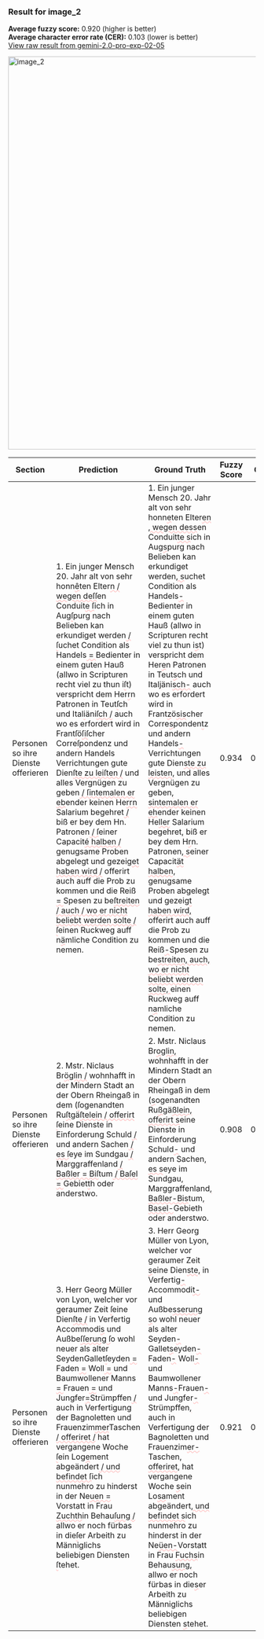 ### Result for image_2
**Average fuzzy score:** 0.920 (higher is better)<br>**Average character error rate (CER):** 0.103 (lower is better)<br>[View raw result from gemini-2.0-pro-exp-02-05](https://github.com/RISE-UNIBAS/humanities_data_benchmark/blob/main/results/2025-05-09/T91/request_T91_image_2.json)

<img src="https://github.com/RISE-UNIBAS/humanities_data_benchmark/blob/main/benchmarks/fraktur/images/image_2.jpg?raw=true" alt="image_2" width="800px">

<style>
.diff { text-decoration: underline; text-decoration-color: #ffcccc; text-decoration-style: wavy; }
</style>

| Section | Prediction | Ground Truth | Fuzzy Score | CER |
|---------|------------|--------------|-------------|-----|
| Personen so ihre Dienste offerieren | 1. Ein junger Mensch 20. Jahr alt von sehr honn<span class="diff">ê</span>ten Elter<span class="diff">n / wegen deſſ</span>en Conduit<span class="diff">e ſ</span>ich in Aug<span class="diff">ſ</span>purg nach Belieben kan erkundiget werden<span class="diff"> / ſ</span>uchet Condition als Handels<span class="diff"> = </span>Bedienter in einem guten Hauß (allwo in Scripturen recht viel zu thun i<span class="diff">ſ</span>t) verspricht dem Her<span class="diff">r</span>n Patronen in Teut<span class="diff">ſ</span>ch und Ital<span class="diff">i</span>äni<span class="diff">ſch /</span> auch wo es erfordert wird in Frant<span class="diff">ſ</span>ö<span class="diff">ſiſ</span>cher Corre<span class="diff">ſ</span>pondenz und andern Handels Verrichtungen gute Dien<span class="diff">ſte zu leiſten /</span> und alles Vergnügen zu geben<span class="diff"> / ſintemalen er eb</span>ender keinen He<span class="diff">rrn</span> Salarium begehret<span class="diff"> /</span> biß er bey dem Hn. Patronen<span class="diff"> / ſ</span>einer Capacit<span class="diff">é halben /</span> genugsame Proben abgelegt und gezeig<span class="diff">et haben wird /</span> offerirt auch auff die Prob zu kommen und die Reiß<span class="diff"> = </span>Spesen zu be<span class="diff">ſtreiten / auch / wo er nicht beliebt werden solte / ſ</span>einen Ruckweg auff n<span class="diff">ä</span>mliche Condition zu nemen. | 1. Ein junger Mensch 20. Jahr alt von sehr honn<span class="diff">e</span>ten Elter<span class="diff">en , wegen dess</span>en Conduit<span class="diff">te s</span>ich in Aug<span class="diff">s</span>purg nach Belieben kan erkundiget werden<span class="diff">, s</span>uchet Condition als Handels<span class="diff">-</span>Bedienter in einem guten Hauß (allwo in Scripturen recht viel zu thun i<span class="diff">s</span>t) verspricht dem Her<span class="diff">e</span>n Patronen in Teut<span class="diff">s</span>ch und Ital<span class="diff">j</span>äni<span class="diff">sch-</span> auch wo es erfordert wird in Frant<span class="diff">z</span>ö<span class="diff">sis</span>cher Corre<span class="diff">s</span>ponden<span class="diff">t</span>z und andern Handels<span class="diff">-</span> Verrichtungen gute Dien<span class="diff">ste zu leisten,</span> und alles Vergnügen zu geben<span class="diff">, sintemalen er eh</span>ender keinen He<span class="diff">ller</span> Salarium begehret<span class="diff">,</span> biß er bey dem H<span class="diff">r</span>n. Patronen<span class="diff">, s</span>einer Capacit<span class="diff">ät halben,</span> genugsame Proben abgelegt und gezeig<span class="diff">t haben wird,</span> offerirt auch auff die Prob zu kommen und die Reiß<span class="diff">-</span>Spesen zu be<span class="diff">streiten, auch, wo er nicht beliebt werden solte, </span>einen Ruckweg auff n<span class="diff">a</span>mliche Condition zu nemen. | 0.934 | 0.083 |
| Personen so ihre Dienste offerieren | 2. Mstr. Niclaus Br<span class="diff">öglin /</span> wohnhafft in der Mindern Stadt an der Obern Rheingaß in dem (<span class="diff">ſ</span>ogenandten Ru<span class="diff">ſt</span>gä<span class="diff">ſtelein / offerirt ſ</span>eine Dienste in Einforderung Schuld<span class="diff"> /</span> und andern Sachen<span class="diff"> / es ſ</span>eye im Sundgau<span class="diff"> /</span> Marggraffenland<span class="diff"> / Baßler = Biſ</span>tum<span class="diff"> / Baſel = </span>Gebiet<span class="diff">t</span>h oder anderstwo. | 2. Mstr. Niclaus Br<span class="diff">oglin,</span> wohnhafft in der Mindern Stadt an der Obern Rheingaß in dem (<span class="diff">s</span>ogenandten Ru<span class="diff">ß</span>gä<span class="diff">ßlein, offerirt s</span>eine Dienste in Einforderung Schuld<span class="diff">-</span> und andern Sachen<span class="diff">, es s</span>eye im Sundgau<span class="diff">,</span> Marggraffenland<span class="diff">, Baßler-Bis</span>tum<span class="diff">, Basel-</span>Gebieth oder anderstwo. | 0.908 | 0.124 |
| Personen so ihre Dienste offerieren | 3. Herr Georg Müller von Lyon, welcher vor geraumer Zeit <span class="diff">ſ</span>eine Dien<span class="diff">ſte /</span> in Verfertig<span class="diff"> </span>Accommodi<span class="diff">s</span> und Außbe<span class="diff">ſſerung ſ</span>o wohl neuer als alter SeydenGallet<span class="diff">ſ</span>eyden<span class="diff"> = </span>Faden<span class="diff"> =</span> Woll<span class="diff"> =</span> und Baumwollener Manns<span class="diff"> = </span>Frauen<span class="diff"> =</span> und Jungfer<span class="diff">=</span>Strümpffen<span class="diff"> /</span> auch in Verfertigung der Bagnoletten und Frauenzim<span class="diff">mer</span>Taschen<span class="diff"> / offeriret /</span> hat vergangene Woche <span class="diff">ſ</span>ein Lo<span class="diff">ge</span>ment abgeändert<span class="diff"> / und befindet ſ</span>ich nunmehro zu hinderst in der Ne<span class="diff">uen = </span>Vorstatt in Frau <span class="diff">Zuchth</span>in Behau<span class="diff">ſung /</span> allwo er noch fürbas in die<span class="diff">ſ</span>er Arbeith zu Männiglichs beliebigen Diensten <span class="diff">ſ</span>tehet. | 3. Herr Georg Müller von Lyon, welcher vor geraumer Zeit <span class="diff">s</span>eine Dien<span class="diff">ste,</span> in Verfertig<span class="diff">-</span>Accommodi<span class="diff">t-</span> und Außbe<span class="diff">sserung s</span>o wohl neuer als alter Seyden<span class="diff">- </span>Gallet<span class="diff">s</span>eyden<span class="diff">-</span>Faden<span class="diff">-</span> Woll<span class="diff">-</span> und Baumwollener Manns<span class="diff">-</span>Frauen<span class="diff">-</span> und Jungfer<span class="diff">-</span>Strümpffen<span class="diff">,</span> auch in Verfertigung der Bagnoletten und Frauenzim<span class="diff">er-</span>Taschen<span class="diff">, offeriret,</span> hat vergangene Woche <span class="diff">s</span>ein Lo<span class="diff">sa</span>ment abgeändert<span class="diff">, und befindet s</span>ich nunmehro zu hinderst in der Ne<span class="diff">üen-</span>Vorstatt in Frau <span class="diff">Fuchs</span>in Behau<span class="diff">sung,</span> allwo er noch fürbas in die<span class="diff">s</span>er Arbeith zu Männiglichs beliebigen Diensten <span class="diff">s</span>tehet. | 0.921 | 0.101 |
